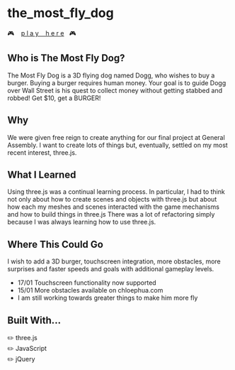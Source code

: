 # the_most_fly_dog

:video_game: &nbsp;&nbsp; [p l a y  &nbsp;&nbsp;  h e r e](https://eolhc.github.io/the_most_fly_dog/)&nbsp;&nbsp; :video_game:

## Who is The Most Fly Dog?

The Most Fly Dog is a 3D flying dog named Dogg, who wishes to buy a burger. Buying a burger requires human money. Your goal is to guide Dogg over Wall Street is his quest to collect money without getting stabbed and robbed! Get $10, get a BURGER!

## Why

We were given free reign to create anything for our final project at General Assembly. I want to create lots of things but, eventually, settled on my most recent interest, three.js.

## What I Learned

Using three.js was a continual learning process. In particular, I had to think not only about how to create scenes and objects with three.js but about how each my meshes and scenes interacted with the game mechanisms and how to build things in three.js There was a lot of refactoring simply because I was always learning how to use three.js.

## Where This Could Go

I wish to add a 3D burger, touchscreen integration, more obstacles, more surprises and faster speeds and goals with additional gameplay levels.

* 17/01 Touchscreen functionality now supported
* 15/01 More obstacles available on chloephua.com
* I am still working towards greater things to make him more fly

## Built With...

:pencil2: three.js <br />
:pencil2: JavaScript  <br />
:pencil2: jQuery <br />
